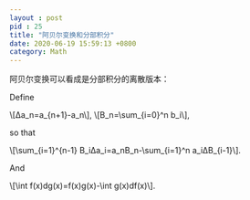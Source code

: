 ```yaml
---
layout : post
pid : 25
title: "阿贝尔变换和分部积分"
date: 2020-06-19 15:59:13 +0800
category: Math
---
```


阿贝尔变换可以看成是分部积分的离散版本：

Define   

\\[Δa_n=a_{n+1}-a_n\\], \\[B_n=\sum_{i=0}^n b_i\\], 

so that

\\[\sum_{i=1}^{n-1} B_iΔa_i=a_nB_n-\sum_{i=1}^n a_iΔB_{i-1}\\].

And

\\[\int f(x)dg(x)=f(x)g(x)-\int g(x)df(x)\\].



